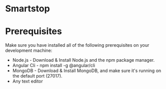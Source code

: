 # Smartstop

# Prerequisites

Make sure you have installed all of the following prerequisites on your development machine:

- Node.js - Download & Install Node.js and the npm package manager.  
- Angular Cli - npm install -g @angular/cli
- MongoDB - Download & Install MongoDB, and make sure it's running on the default port (27017).
- Any text editor
